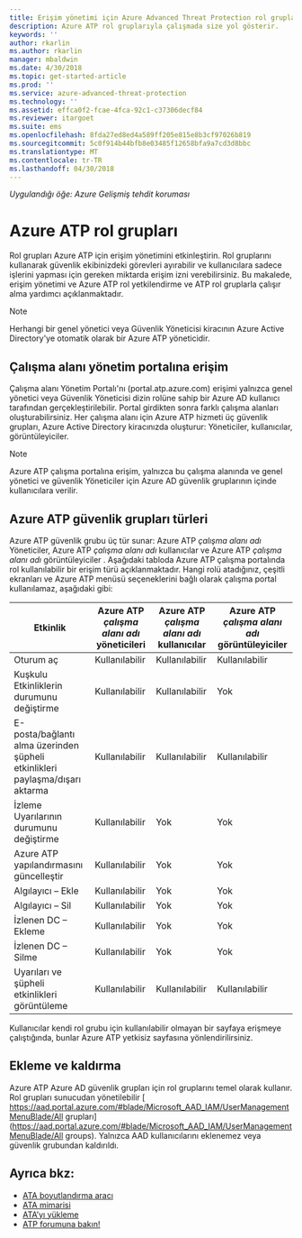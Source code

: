 ```yaml
---
title: Erişim yönetimi için Azure Advanced Threat Protection rol grupları | Microsoft Docs
description: Azure ATP rol gruplarıyla çalışmada size yol gösterir.
keywords: ''
author: rkarlin
ms.author: rkarlin
manager: mbaldwin
ms.date: 4/30/2018
ms.topic: get-started-article
ms.prod: ''
ms.service: azure-advanced-threat-protection
ms.technology: ''
ms.assetid: effca0f2-fcae-4fca-92c1-c37306decf84
ms.reviewer: itargoet
ms.suite: ems
ms.openlocfilehash: 8fda27ed8ed4a589ff205e815e8b3cf97026b819
ms.sourcegitcommit: 5c0f914b44bfb8e03485f12658bfa9a7cd3d8bbc
ms.translationtype: MT
ms.contentlocale: tr-TR
ms.lasthandoff: 04/30/2018
---
```

*Uygulandığı öğe: Azure Gelişmiş tehdit koruması*




# <a name="azure-atp-role-groups"></a>Azure ATP rol grupları

Rol grupları Azure ATP için erişim yönetimini etkinleştirin. Rol gruplarını kullanarak güvenlik ekibinizdeki görevleri ayırabilir ve kullanıcılara sadece işlerini yapması için gereken miktarda erişim izni verebilirsiniz. Bu makalede, erişim yönetimi ve Azure ATP rol yetkilendirme ve ATP rol gruplarla çalışır alma yardımcı açıklanmaktadır.

> [!NOTE]
> Herhangi bir genel yönetici veya Güvenlik Yöneticisi kiracının Azure Active Directory'ye otomatik olarak bir Azure ATP yöneticidir.

## <a name="accessing-the-workspace-management-portal"></a>Çalışma alanı yönetim portalına erişim

Çalışma alanı Yönetim Portalı'nı (portal.atp.azure.com) erişimi yalnızca genel yönetici veya Güvenlik Yöneticisi dizin rolüne sahip bir Azure AD kullanıcı tarafından gerçekleştirilebilir. Portal girdikten sonra farklı çalışma alanları oluşturabilirsiniz. Her çalışma alanı için Azure ATP hizmeti üç güvenlik grupları, Azure Active Directory kiracınızda oluşturur: Yöneticiler, kullanıcılar, görüntüleyiciler. 

> [!NOTE]
> Azure ATP çalışma portalına erişim, yalnızca bu çalışma alanında ve genel yönetici ve güvenlik Yöneticiler için Azure AD güvenlik gruplarının içinde kullanıcılara verilir.


## <a name="types-of-azure-atp-security-groups"></a>Azure ATP güvenlik grupları türleri 

Azure ATP güvenlik grubu üç tür sunar: Azure ATP *çalışma alanı adı* Yöneticiler, Azure ATP *çalışma alanı adı* kullanıcılar ve Azure ATP *çalışma alanı adı* görüntüleyiciler . Aşağıdaki tabloda Azure ATP çalışma portalında rol kullanılabilir bir erişim türü açıklanmaktadır. Hangi rolü atadığınız, çeşitli ekranları ve Azure ATP menüsü seçeneklerini bağlı olarak çalışma portal kullanılamaz, aşağıdaki gibi:

|Etkinlik |Azure ATP *çalışma alanı adı* yöneticileri|Azure ATP *çalışma alanı adı* kullanıcılar|Azure ATP *çalışma alanı adı* görüntüleyiciler|
|----|----|----|----|
|Oturum aç|Kullanılabilir|Kullanılabilir|Kullanılabilir|
|Kuşkulu Etkinliklerin durumunu değiştirme|Kullanılabilir|Kullanılabilir|Yok|
|E-posta/bağlantı alma üzerinden şüpheli etkinlikleri paylaşma/dışarı aktarma|Kullanılabilir|Kullanılabilir|Kullanılabilir|
|İzleme Uyarılarının durumunu değiştirme|Kullanılabilir|Yok|Yok|
|Azure ATP yapılandırmasını güncelleştir|Kullanılabilir|Yok|Yok|
|Algılayıcı – Ekle|Kullanılabilir|Yok|Yok|
|Algılayıcı – Sil |Kullanılabilir|Yok|Yok|
|İzlenen DC – Ekleme |Kullanılabilir|Yok|Yok|
|İzlenen DC – Silme|Kullanılabilir|Yok|Yok|
|Uyarıları ve şüpheli etkinlikleri görüntüleme|Kullanılabilir|Kullanılabilir|Kullanılabilir|


Kullanıcılar kendi rol grubu için kullanılabilir olmayan bir sayfaya erişmeye çalıştığında, bunlar Azure ATP yetkisiz sayfasına yönlendirilirsiniz. 

## <a name="add-and-remove-users"></a>Ekleme ve kaldırma 

Azure ATP Azure AD güvenlik grupları için rol gruplarını temel olarak kullanır. Rol grupları sunucudan yönetilebilir [ https://aad.portal.azure.com/#blade/Microsoft_AAD_IAM/UserManagementMenuBlade/All grupları](https://aad.portal.azure.com/#blade/Microsoft_AAD_IAM/UserManagementMenuBlade/All groups).  Yalnızca AAD kullanıcılarını eklenemez veya güvenlik grubundan kaldırıldı. 


## <a name="see-also"></a>Ayrıca bkz:
- [ATA boyutlandırma aracı](http://aka.ms/aatpsizingtool)
- [ATA mimarisi](atp-architecture.md)
- [ATA’yı yükleme](install-atp-step1.md)
- [ATP forumuna bakın!](https://aka.ms/azureatpcommunity)

